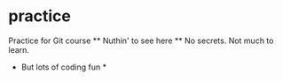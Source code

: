 # practice
Practice for Git course
** Nuthin' to see here **
No secrets.  Not much to learn.
* But lots of coding fun *
